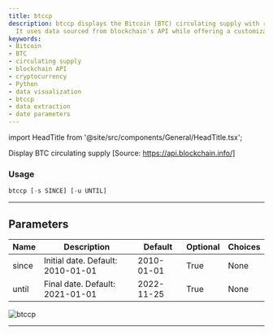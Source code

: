 ```yaml
---
title: btccp
description: btccp displays the Bitcoin (BTC) circulating supply with ranging parameters.
  It uses data sourced from blockchain's API while offering a customizable date range.
keywords:
- Bitcoin
- BTC
- circulating supply
- blockchain API
- cryptocurrency
- Python
- data visualization
- btccp
- data extraction
- date parameters
---
```


import HeadTitle from '@site/src/components/General/HeadTitle.tsx';

<HeadTitle title="btccp - Onchain - Crypto - Reference | OpenBB Terminal Docs" />

Display BTC circulating supply [Source: https://api.blockchain.info/]

### Usage

```python
btccp [-s SINCE] [-u UNTIL]
```

---

## Parameters

| Name | Description | Default | Optional | Choices |
| ---- | ----------- | ------- | -------- | ------- |
| since | Initial date. Default: 2010-01-01 | 2010-01-01 | True | None |
| until | Final date. Default: 2021-01-01 | 2022-11-25 | True | None |

![btccp](https://user-images.githubusercontent.com/46355364/154067527-0916ab9d-4690-4077-9037-a2665f9fc593.png)

---
